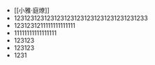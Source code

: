 - [[小雅·庭燎]]
- 1231231231231231231231231231231231231233
- 1231231211111111111111
- 11111111111111111
- 123123
- 123123
- 1231